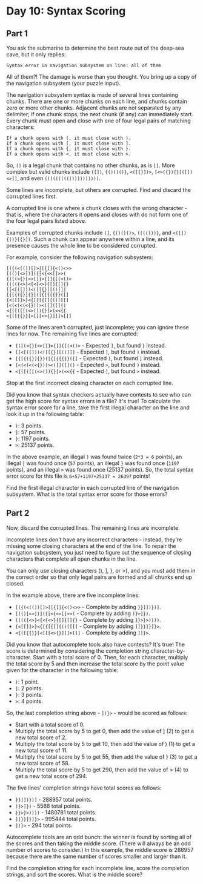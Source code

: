 # Day 10: Syntax Scoring

## Part 1

You ask the submarine to determine the best route out of the deep-sea cave, but
it only replies:

```
Syntax error in navigation subsystem on line: all of them
```

All of them?! The damage is worse than you thought. You bring up a copy of the
navigation subsystem (your puzzle input).

The navigation subsystem syntax is made of several lines containing chunks.
There are one or more chunks on each line, and chunks contain zero or more
other chunks. Adjacent chunks are not separated by any delimiter; if one chunk
stops, the next chunk (if any) can immediately start. Every chunk must open and
close with one of four legal pairs of matching characters:

```
If a chunk opens with (, it must close with ).
If a chunk opens with [, it must close with ].
If a chunk opens with {, it must close with }.
If a chunk opens with <, it must close with >.
```

So, `()` is a legal chunk that contains no other chunks, as is `[]`. More complex
but valid chunks include `([])`, `{()()()}`, `<([{}])>`, `[<>({}){}[([])<>]]`, and even
`(((((((((())))))))))`.

Some lines are incomplete, but others are corrupted. Find and discard the
corrupted lines first.

A corrupted line is one where a chunk closes with the wrong character - that
is, where the characters it opens and closes with do not form one of the four
legal pairs listed above.

Examples of corrupted chunks include `(]`, `{()()()>`, `(((()))}`, and
`<([]){()}[{}])`. Such a chunk can appear anywhere within a line, and its
presence causes the whole line to be considered corrupted.

For example, consider the following navigation subsystem:

```
[({(<(())[]>[[{[]{<()<>>
[(()[<>])]({[<{<<[]>>(
{([(<{}[<>[]}>{[]{[(<()>
(((({<>}<{<{<>}{[]{[]{}
[[<[([]))<([[{}[[()]]]
[{[{({}]{}}([{[{{{}}([]
{<[[]]>}<{[{[{[]{()[[[]
[<(<(<(<{}))><([]([]()
<{([([[(<>()){}]>(<<{{
<{([{{}}[<[[[<>{}]]]>[]]
```

Some of the lines aren't corrupted, just incomplete; you can ignore these lines
for now. The remaining five lines are corrupted:

- `{([(<{}[<>[]}>{[]{[(<()>` - Expected `]`, but found `}` instead.
- `[[<[([]))<([[{}[[()]]]` - Expected `]`, but found `)` instead.
- `[{[{({}]{}}([{[{{{}}([]` - Expected `)`, but found `]` instead.
- `[<(<(<(<{}))><([]([]()` - Expected `>`, but found `)` instead.
- `<{([([[(<>()){}]>(<<{{` - Expected `]`, but found `>` instead.

Stop at the first incorrect closing character on each corrupted line.

Did you know that syntax checkers actually have contests to see who can get the high score for syntax errors in a file? It's true! To calculate the syntax error score for a line, take the first illegal character on the line and look it up in the following table:

- `)`: 3 points.
- `]`: 57 points.
- `}`: 1197 points.
- `>`: 25137 points.

In the above example, an illegal `)` was found twice (`2*3 = 6` points), an
illegal `]` was found once (`57` points), an illegal `}` was found once (`1197`
points), and an illegal `>` was found once (25137 points). So, the total syntax
error score for this file is `6+57+1197+25137 = 26397` points!

Find the first illegal character in each corrupted line of the navigation
subsystem. What is the total syntax error score for those errors?

## Part 2

Now, discard the corrupted lines. The remaining lines are incomplete.

Incomplete lines don't have any incorrect characters - instead, they're missing some closing
characters at the end of the line. To repair the navigation subsystem, you just need to figure out
the sequence of closing characters that complete all open chunks in the line.

You can only use closing characters (), ], }, or >), and you must add them in the correct order so
that only legal pairs are formed and all chunks end up closed.

In the example above, there are five incomplete lines:

- `[({(<(())[]>[[{[]{<()<>>` - Complete by adding `}}]])})]`.
- `[(()[<>])]({[<{<<[]>>(` - Complete by adding `)}>]})`.
- `(((({<>}<{<{<>}{[]{[]{}` - Complete by adding `}}>}>))))`.
- `{<[[]]>}<{[{[{[]{()[[[]` - Complete by adding `]]}}]}]}>`.
- `<{([{{}}[<[[[<>{}]]]>[]]` - Complete by adding `])}>`.

Did you know that autocomplete tools also have contests? It's true! The score is determined by
considering the completion string character-by-character. Start with a total score of 0. Then, for
each character, multiply the total score by 5 and then increase the total score by the point value
given for the character in the following table:

- `)`: 1 point.
- `]`: 2 points.
- `}`: 3 points.
- `>`: 4 points.

So, the last completion string above - `])}>` - would be scored as follows:

- Start with a total score of 0.
- Multiply the total score by 5 to get 0, then add the value of ] (2) to get a new total score of
  2.
- Multiply the total score by 5 to get 10, then add the value of ) (1) to get a new total score of
  11.
- Multiply the total score by 5 to get 55, then add the value of } (3) to get a new total score of
  58.
- Multiply the total score by 5 to get 290, then add the value of > (4) to get a new total score of
  294.

The five lines' completion strings have total scores as follows:

- `}}]])})]` - 288957 total points.
- `)}>]})` - 5566 total points.
- `}}>}>))))` - 1480781 total points.
- `]]}}]}]}>` - 995444 total points.
- `])}>` - 294 total points.

Autocomplete tools are an odd bunch: the winner is found by sorting all of the scores and then
taking the middle score. (There will always be an odd number of scores to consider.) In this
example, the middle score is 288957 because there are the same number of scores smaller and larger
than it.

Find the completion string for each incomplete line, score the completion strings, and sort the
scores. What is the middle score?
